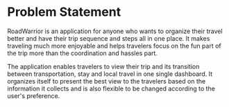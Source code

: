 # Problem Statement

RoadWarrior is an application for anyone who wants to organize their travel better and have their trip sequence and steps all in one place. It makes traveling much more enjoyable and helps travelers focus on the fun part of the trip more than the coordination and hassles part.

The application enables travelers to view their trip and its transition between transportation, stay and local travel in one single dashboard. It organizes itself to present the best view to the travelers based on the information it collects and is also flexible to be changed according to the user's preference.

